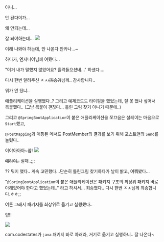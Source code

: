 아니...

안 된다이가...

왜 안되는데...

잘 되야하는데...
![](https://velog.velcdn.com/images/tjdtn4484/post/5ede5733-4aee-4656-ac59-0611c0b0e0bf/image.PNG)


이래 나와야 하는데, 안 나온다 안카나...~

하다가, 엔지니어님께 여쭸다...

"이거 내가 말했지 않았어요? 흘려들으셨네..." 하셨다....

다시 한번 알려주신 ㅈㅅ~~(죄송?)~~님께.. 감사합니다..

뭐가 안 됬냐..

애플리케이션을 실행했다..?
그리고 예제코드도 타이핑을 했었는데, 잘 못 했나 싶어서 복붙했다..
(그냥 복붙이 괜찮다... 틀린 그림 찾기 아니기 때문에..)

그리고 `@SpringBootApplication`이 붙은 애플리케이션을 쪼끄음은 설레이는 마음으로 `Start`했고, 

`@PostMapping`과 매핑된 메서드 PostMember의 결과를 보기 위해 포스트맨의 `Send`를 눌렀다..

이야아아아~얍!
![](https://velog.velcdn.com/images/tjdtn4484/post/0c6be05c-360b-4901-bf75-9d65272186e2/image.PNG)

~~에라이..~~ 실패..;;;

?? 뭐지 했다.. 계속 고민했다...단순히 틀린그림 찾기하다가 날이 밝고, 여쭤봤다... 

"`@SpringBootApplication`이 붙은 애플리케이션은 패키지 구조의 최상위 패키지 바로 아래있어야 한다고 했었는데.." 라고 하셔서... 죄송했다.. 다시 한번 ㅈㅅ님께 죄송합니다.ㅎㅎ;;

여튼 그래서 패키지를 최상위로 옮기고 실행했다..

얍!!

![](https://velog.velcdn.com/images/tjdtn4484/post/da8ce6ec-7c39-4fad-8e67-d7db7dbe600a/image.PNG)


com.codestates가 `java` 패키지 바로 아래라, 거기로 옮기고 실행하니..
잘 나온다~
